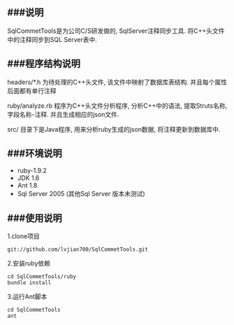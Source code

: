###说明
---
SqlCommetTools是为公司C/S研发做的, SqlServer注释同步工具. 将C++头文件中的注释同步到SQL Server表中.

###程序结构说明
---

headers/*.h 为待处理的C++头文件, 该文件中映射了数据库表结构. 并且每个属性后面都有单行注释	

ruby/analyze.rb 程序为C++头文件分析程序, 分析C++中的语法, 提取Struts名称, 字段名称-注释. 并且生成相应的json文件.	

src/ 目录下是Java程序, 用来分析ruby生成的json数据, 将注释更新到数据库中.	

###环境说明
---

* ruby-1.9.2
* JDK 1.6
* Ant 1.8 	
* Sql Server 2005 (其他Sql Server 版本未测试)

###使用说明
---

1.clone项目	

	git://github.com/lvjian700/SqlCommetTools.git

2.安装ruby依赖	

	cd SqlCommetTools/ruby
	bundle install	

3.运行Ant脚本

	cd SqlCommetTools
	ant	




